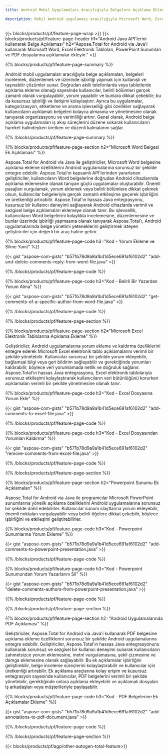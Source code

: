 ```yaml
---
title: Android Mobil Uygulamaları Aracılığıyla Belgelere Açıklama Ekleme

description: Mobil Android uygulaması aracılığıyla Microsoft Word, Excel, PowerPoint Sunumlarına ve PDF dosyalarına açıklama ekleyin. Açıklamaları kolaylıkla temizleyin.
---
```


{{< blocks/products/pf/feature-page-wrap >}}
{{< blocks/products/pf/feature-page-header h1="Android Java API'lerini kullanarak Belge Açıklaması" h2="Aspose.Total for Android via Java'i kullanarak Microsoft Word, Excel Elektronik Tabloları, PowerPoint Sunumları ve PDF dosyalarına açıklamalar ekleyin." >}}

{{% blocks/products/pf/feature-page-summary %}}

Android mobil uygulamaları aracılığıyla belge açıklamaları, belgeleri incelemek, düzenlemek ve üzerinde işbirliği yapmak için kullanışlı ve taşınabilir çözümler sunar. Doğrudan akıllı telefonlarda veya tabletlerde açıklama ekleme olanağı sayesinde kullanıcılar, belirli bölümleri gerçek zamanlı olarak vurgulayabilir, yorum yapabilir ve bunlara dikkat çekebilir; bu da kusursuz işbirliği ve iletişimi kolaylaştırır. Ayrıca bu uygulamalar, kategorizasyon, etiketleme ve arama işlevselliği gibi özellikler sağlayarak kullanıcıların açıklamalı belgeleri kolayca almasına ve yönetmesine olanak tanıyarak organizasyonu ve verimliliği artırır. Genel olarak, Android belge açıklama uygulamaları iş akışı süreçlerini düzene sokarak kullanıcıların hareket halindeyken üretken ve düzenli kalmalarını sağlar.

{{% /blocks/products/pf/feature-page-summary  %}}

{{% blocks/products/pf/feature-page-section  h2="Microsoft Word Belgesi Ek Açıklaması" %}}

Aspose.Total for Android via Java ile geliştiriciler, Microsoft Word belgesine açıklama ekleme özelliklerini Android uygulamalarına sorunsuz bir şekilde entegre edebilir. Aspose.Total'ın kapsamlı API'lerinden yararlanan geliştiriciler, kullanıcıların Word belgelerine doğrudan Android cihazlarında açıklama eklemesine olanak tanıyan güçlü uygulamalar oluşturabilir. Önemli pasajları vurgulamak, yorum eklemek veya belirli bölümlere dikkat çekmek olsun, kullanıcılar belgeleriyle gerçek zamanlı etkileşime geçerek işbirliğini ve üretkenliği artırabilir. Aspose.Total'ın hassas Java entegrasyonu, kusursuz bir kullanıcı deneyimi sağlayarak Android cihazlarda verimli ve sezgisel belge açıklamaları eklemeye olanak tanır. Bu işlevsellik, kullanıcıların Word belgelerini kolaylıkla incelemesine, düzenlemesine ve bunlar üzerinde işbirliği yapmasına olanak tanıyarak Aspose.Total'ı, Android uygulamalarında belge yönetimi yeteneklerini geliştirmek isteyen geliştiriciler için değerli bir araç haline getirir.

{{% blocks/products/pf/feature-page-code h3="Kod - Yorum Ekleme ve Silme Yanıt" %}}

{{< gist "aspose-com-gists" "b571b78d9a9a1b41d5ece691af6102d2" "add-and-delete-comments-reply-from-word-file.java" >}}

{{% /blocks/products/pf/feature-page-code  %}}

{{% blocks/products/pf/feature-page-code h3="Kod - Belirli Bir Yazardan Yorum Alma" %}}

{{< gist "aspose-com-gists" "b571b78d9a9a1b41d5ece691af6102d2" "get-comments-of-a-specific-author-from-word-file.java" >}}

{{% /blocks/products/pf/feature-page-code  %}}

{{% /blocks/products/pf/feature-page-section %}}

{{% blocks/products/pf/feature-page-section  h2="Microsoft Excel Elektronik Tablolarına Açıklama Ekleme" %}}

Geliştiriciler, Android uygulamalarına yorum ekleme ve kaldırma özelliklerini entegre ederek Microsoft Excel elektronik tablo açıklamalarını verimli bir şekilde yönetebilir. Kullanıcılar sorunsuz bir şekilde yorum ekleyebilir, bağlamsal bilgi veya geri bildirim sağlayabilir ve gerektiğinde yorumları kaldırabilir, böylece veri yorumlamada netlik ve doğruluk sağlanır. Aspose.Total'ın hassas Java entegrasyonu, Excel elektronik tablolarıyla sorunsuz etkileşimi kolaylaştırarak kullanıcıların veri bütünlüğünü korurken açıklamaları verimli bir şekilde yönetmesine olanak tanır.

{{% blocks/products/pf/feature-page-code h3="Kod - Excel Dosyasına Yorum Ekle" %}}

{{< gist "aspose-com-gists" "b571b78d9a9a1b41d5ece691af6102d2" "add-comments-to-excel-file.java" >}}

{{% /blocks/products/pf/feature-page-code  %}}

{{% blocks/products/pf/feature-page-code h3="Kod - Excel Dosyasından Yorumları Kaldırma" %}}

{{< gist "aspose-com-gists" "b571b78d9a9a1b41d5ece691af6102d2" "remove-comments-from-excel-file.java" >}}

{{% /blocks/products/pf/feature-page-code  %}}

{{% /blocks/products/pf/feature-page-section %}}

{{% blocks/products/pf/feature-page-section  h2="Powerpoint Sunumu Ek Açıklamaları" %}}

Aspose.Total for Android via Java ile programcılar Microsoft PowerPoint sunumlarına yönelik açıklama özelliklerini Android uygulamalarına sorunsuz bir şekilde dahil edebilirler. Kullanıcılar sunum slaytlarına yorum ekleyebilir, önemli noktaları vurgulayabilir veya belirli öğelere dikkat çekebilir, böylece işbirliğini ve etkileşimi geliştirebilirler.

{{% blocks/products/pf/feature-page-code h3="Kod - Powerpoint Sunumlarına Yorum Ekleme" %}}

{{< gist "aspose-com-gists" "b571b78d9a9a1b41d5ece691af6102d2" "add-comments-to-powerpoint-presentation.java" >}}

{{% /blocks/products/pf/feature-page-code  %}}

{{% blocks/products/pf/feature-page-code h3="Kod - Powerpoint Sunumundan Yorum Yazarlarını Sil" %}}

{{< gist "aspose-com-gists" "b571b78d9a9a1b41d5ece691af6102d2" "delete-comments-authors-from-powerpoint-presentation.java" >}}

{{% /blocks/products/pf/feature-page-code  %}}

{{% /blocks/products/pf/feature-page-section %}}

{{% blocks/products/pf/feature-page-section  h2="Android Uygulamalarında PDF Açıklaması" %}}

Geliştiriciler, Aspose.Total for Android via Java'i kullanarak PDF belgesine açıklama ekleme özelliklerini sorunsuz bir şekilde Android uygulamalarına entegre edebilir. Geliştiriciler, Aspose.Total'ın hassas Java entegrasyonunu kullanarak sorunsuz ve sezgisel bir kullanıcı deneyimi sunarak kullanıcıların zahmetsizce yorum eklemesine, metni vurgulamasına, şekil çizmesine ve damga eklemesine olanak sağlayabilir. Bu ek açıklamalar işbirliğini geliştirebilir, belge inceleme süreçlerini kolaylaştırabilir ve kullanıcılar için üretkenliği artırabilir. Ek açıklama araçlarına kolay erişim ve kusursuz entegrasyon sayesinde kullanıcılar, PDF belgelerini verimli bir şekilde yönetebilir, gerektiğinde onlara açıklama ekleyebilir ve açıklamalı dosyaları iş arkadaşları veya müşterileriyle paylaşabilir. 

{{% blocks/products/pf/feature-page-code h3="Kod - PDF Belgelerine Ek Açıklamalar Ekleme" %}}

{{< gist "aspose-com-gists" "b571b78d9a9a1b41d5ece691af6102d2" "add-annotations-to-pdf-document.java" >}}

{{% /blocks/products/pf/feature-page-code  %}}

{{% /blocks/products/pf/feature-page-section %}}

{{< blocks/products/pf/agp/other-autogen-total-feature>}}